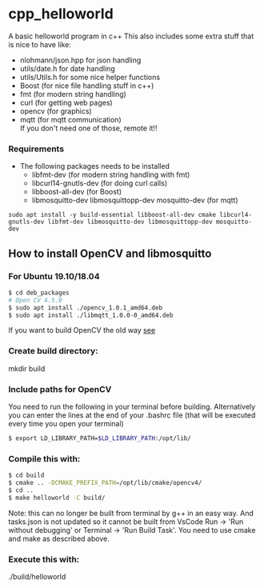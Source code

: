 # cpp_helloworld
A basic helloworld program in c++
This also includes some extra stuff that is nice to have like:
- nlohmann/json.hpp for json handling
- utils/date.h for date handling
- utils/Utils.h for some nice helper functions
- Boost (for nice file handling stuff in c++)
- fmt (for modern string handling)
- curl (for getting web pages)
- opencv (for graphics)
- mqtt (for mqtt communication)  
If you don't need one of those, remote it!!

### Requirements
- The following packages needs to be installed
  - libfmt-dev (for modern string handling with fmt)
  - libcurl14-gnutls-dev (for doing curl calls)
  - libboost-all-dev (for Boost)
  - libmosquitto-dev libmosquittopp-dev mosquitto-dev (for mqtt)

```sudo apt install -y build-essential libboost-all-dev cmake libcurl4-gnutls-dev libfmt-dev libmosquitto-dev libmosquittopp-dev mosquitto-dev```

## How to install OpenCV and libmosquitto
### For Ubuntu 19.10/18.04

``` bash
$ cd deb_packages
# Open CV 4.5.0
$ sudo apt install ./opencv_1.0.1_amd64.deb
$ sudo apt install ./libmqtt_1.0.0-0_amd64.deb
```

If you want to build OpenCV the old way [see](/docs/opencv.md)

### Create build directory:
mkdir build

### Include paths for OpenCV
You need to run the following in your terminal before building. Alternatively you can enter
the lines at the end of your .bashrc file (that will be executed every time you open your terminal)  
``` bash
$ export LD_LIBRARY_PATH=$LD_LIBRARY_PATH:/opt/lib/
```

### Compile this with:
``` bash
$ cd build
$ cmake .. -DCMAKE_PREFIX_PATH=/opt/lib/cmake/opencv4/
$ cd ..
$ make helloworld -C build/
```
Note: this can no longer be built from terminal by g++ in an easy way. And tasks.json is not updated so it cannot be built from VsCode Run -> 'Run without debugging' or Terminal -> 'Run Build Task'. You need to use cmake and make as described above.

### Execute this with:
./build/helloworld


